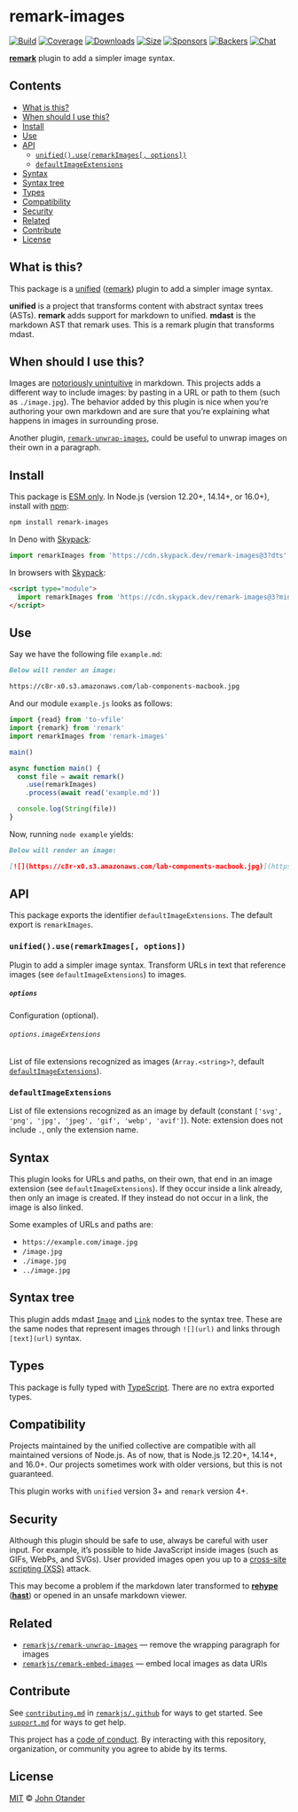# remark-images

[![Build][build-badge]][build]
[![Coverage][coverage-badge]][coverage]
[![Downloads][downloads-badge]][downloads]
[![Size][size-badge]][size]
[![Sponsors][sponsors-badge]][collective]
[![Backers][backers-badge]][collective]
[![Chat][chat-badge]][chat]

**[remark][]** plugin to add a simpler image syntax.

## Contents

*   [What is this?](#what-is-this)
*   [When should I use this?](#when-should-i-use-this)
*   [Install](#install)
*   [Use](#use)
*   [API](#api)
    *   [`unified().use(remarkImages[, options])`](#unifieduseremarkimages-options)
    *   [`defaultImageExtensions`](#defaultimageextensions)
*   [Syntax](#syntax)
*   [Syntax tree](#syntax-tree)
*   [Types](#types)
*   [Compatibility](#compatibility)
*   [Security](#security)
*   [Related](#related)
*   [Contribute](#contribute)
*   [License](#license)

## What is this?

This package is a [unified][] ([remark][]) plugin to add a simpler image syntax.

**unified** is a project that transforms content with abstract syntax trees
(ASTs).
**remark** adds support for markdown to unified.
**mdast** is the markdown AST that remark uses.
This is a remark plugin that transforms mdast.

## When should I use this?

Images are [notoriously unintuitive][tweet] in markdown.
This projects adds a different way to include images: by pasting in a URL or
path to them (such as `./image.jpg`).
The behavior added by this plugin is nice when you’re authoring your own
markdown and are sure that you’re explaining what happens in images in
surrounding prose.

Another plugin, [`remark-unwrap-images`][remark-unwrap-images], could be useful
to unwrap images on their own in a paragraph.

## Install

This package is [ESM only](https://gist.github.com/sindresorhus/a39789f98801d908bbc7ff3ecc99d99c).
In Node.js (version 12.20+, 14.14+, or 16.0+), install with [npm][]:

```sh
npm install remark-images
```

In Deno with [Skypack][]:

```js
import remarkImages from 'https://cdn.skypack.dev/remark-images@3?dts'
```

In browsers with [Skypack][]:

```html
<script type="module">
  import remarkImages from 'https://cdn.skypack.dev/remark-images@3?min'
</script>
```

## Use

Say we have the following file `example.md`:

```markdown
Below will render an image:

https://c8r-x0.s3.amazonaws.com/lab-components-macbook.jpg
```

And our module `example.js` looks as follows:

```js
import {read} from 'to-vfile'
import {remark} from 'remark'
import remarkImages from 'remark-images'

main()

async function main() {
  const file = await remark()
    .use(remarkImages)
    .process(await read('example.md'))

  console.log(String(file))
}
```

Now, running `node example` yields:

```markdown
Below will render an image:

[![](https://c8r-x0.s3.amazonaws.com/lab-components-macbook.jpg)](https://c8r-x0.s3.amazonaws.com/lab-components-macbook.jpg)
```

## API

This package exports the identifier `defaultImageExtensions`.
The default export is `remarkImages`.

### `unified().use(remarkImages[, options])`

Plugin to add a simpler image syntax.
Transform URLs in text that reference images (see `defaultImageExtensions`) to
images.

##### `options`

Configuration (optional).

###### `options.imageExtensions`

List of file extensions recognized as images (`Array.<string>?`, default
[`defaultImageExtensions`](#defaultimageextensions)).

### `defaultImageExtensions`

List of file extensions recognized as an image by default (constant
`['svg', 'png', 'jpg', 'jpeg', 'gif', 'webp', 'avif']`).
Note: extension does not include `.`, only the extension name.

## Syntax

This plugin looks for URLs and paths, on their own, that end in an image
extension (see `defaultImageExtensions`).
If they occur inside a link already, then only an image is created.
If they instead do not occur in a link, the image is also linked.

Some examples of URLs and paths are:

*   `https://example.com/image.jpg`
*   `/image.jpg`
*   `./image.jpg`
*   `../image.jpg`

## Syntax tree

This plugin adds mdast [`Image`][image] and [`Link`][link] nodes to the syntax
tree.
These are the same nodes that represent images through `![](url)` and links
through `[text](url)` syntax.

## Types

This package is fully typed with [TypeScript][].
There are no extra exported types.

## Compatibility

Projects maintained by the unified collective are compatible with all maintained
versions of Node.js.
As of now, that is Node.js 12.20+, 14.14+, and 16.0+.
Our projects sometimes work with older versions, but this is not guaranteed.

This plugin works with `unified` version 3+ and `remark` version 4+.

## Security

Although this plugin should be safe to use, always be careful with user input.
For example, it’s possible to hide JavaScript inside images (such as GIFs,
WebPs, and SVGs).
User provided images open you up to a [cross-site scripting (XSS)][xss] attack.

This may become a problem if the markdown later transformed to
**[rehype][]** (**[hast][]**) or opened in an unsafe markdown viewer.

## Related

*   [`remarkjs/remark-unwrap-images`][remark-unwrap-images]
    — remove the wrapping paragraph for images
*   [`remarkjs/remark-embed-images`](https://github.com/remarkjs/remark-embed-images)
    — embed local images as data URIs

## Contribute

See [`contributing.md`][contributing] in [`remarkjs/.github`][health] for ways
to get started.
See [`support.md`][support] for ways to get help.

This project has a [code of conduct][coc].
By interacting with this repository, organization, or community you agree to
abide by its terms.

## License

[MIT][license] © [John Otander][author]

<!-- Definitions -->

[build-badge]: https://github.com/remarkjs/remark-images/workflows/main/badge.svg

[build]: https://github.com/remarkjs/remark-images/actions

[coverage-badge]: https://img.shields.io/codecov/c/github/remarkjs/remark-images.svg

[coverage]: https://codecov.io/github/remarkjs/remark-images

[downloads-badge]: https://img.shields.io/npm/dm/remark-images.svg

[downloads]: https://www.npmjs.com/package/remark-images

[size-badge]: https://img.shields.io/bundlephobia/minzip/remark-images.svg

[size]: https://bundlephobia.com/result?p=remark-images

[sponsors-badge]: https://opencollective.com/unified/sponsors/badge.svg

[backers-badge]: https://opencollective.com/unified/backers/badge.svg

[collective]: https://opencollective.com/unified

[chat-badge]: https://img.shields.io/badge/chat-discussions-success.svg

[chat]: https://github.com/remarkjs/remark/discussions

[npm]: https://docs.npmjs.com/cli/install

[skypack]: https://www.skypack.dev

[health]: https://github.com/remarkjs/.github

[contributing]: https://github.com/remarkjs/.github/blob/HEAD/contributing.md

[support]: https://github.com/remarkjs/.github/blob/HEAD/support.md

[coc]: https://github.com/remarkjs/.github/blob/HEAD/code-of-conduct.md

[license]: license

[author]: https://johno.com

[remark]: https://github.com/remarkjs/remark

[unified]: https://github.com/unifiedjs/unified

[xss]: https://en.wikipedia.org/wiki/Cross-site_scripting

[typescript]: https://www.typescriptlang.org

[rehype]: https://github.com/rehypejs/rehype

[hast]: https://github.com/syntax-tree/hast

[tweet]: https://twitter.com/gruber/status/1246489863932821512

[remark-unwrap-images]: https://github.com/remarkjs/remark-unwrap-images

[image]: https://github.com/syntax-tree/mdast#image

[link]: https://github.com/syntax-tree/mdast#link
